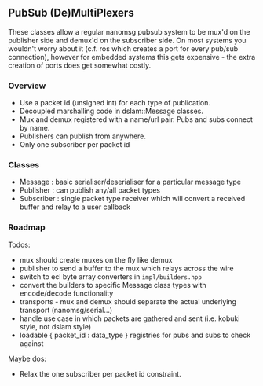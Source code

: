 ## PubSub (De)MultiPlexers

These classes allow a regular nanomsg pubsub system to be mux'd on the publisher side and demux'd
on the subscriber side. On most systems you wouldn't worry about it (c.f. ros which
creates a port for every pub/sub connection), however for embedded systems this gets expensive -
the extra creation of ports does get somewhat costly.

### Overview

* Use a packet id (unsigned int) for each type of publication.
* Decoupled marshalling code in dslam::Message<T> classes.
* Mux and demux registered with a name/url pair. Pubs and subs connect by name.
* Publishers can publish from anywhere.
* Only one subscriber per packet id

### Classes

* Message : basic serialiser/deserialiser for a particular message type
* Publisher : can publish any/all packet types
* Subscriber : single packet type receiver which will convert a received buffer and relay to a user callback

### Roadmap

Todos:

* mux should create muxes on the fly like demux
 * publisher to send a buffer to the mux which relays across the wire 
* switch to ecl byte array converters in `impl/builders.hpp`
* convert the builders to specific Message class types with encode/decode functionality
* transports - mux and demux should separate the actual underlying transport (nanomsg/serial...)
* handle use case in which packets are gathered and sent (i.e. kobuki style, not dslam style)
* loadable { packet_id : data_type } registries for pubs and subs to check against

Maybe dos:

* Relax the one subscriber per packet id constraint.

